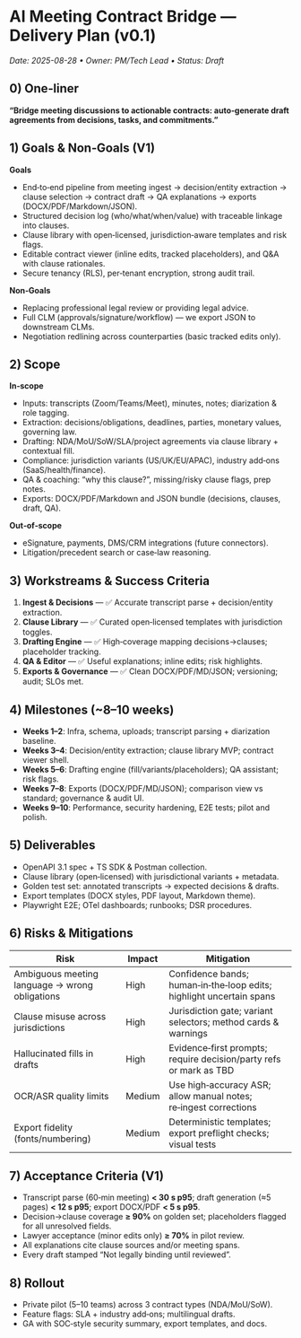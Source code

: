 # AI Meeting Contract Bridge — Delivery Plan (v0.1)
_Date: 2025-08-28 • Owner: PM/Tech Lead • Status: Draft_

## 0) One‑liner
**“Bridge meeting discussions to actionable contracts: auto‑generate draft agreements from decisions, tasks, and commitments.”**

## 1) Goals & Non‑Goals (V1)
**Goals**
- End‑to‑end pipeline from meeting ingest → decision/entity extraction → clause selection → contract draft → QA explanations → exports (DOCX/PDF/Markdown/JSON).
- Structured decision log (who/what/when/value) with traceable linkage into clauses.
- Clause library with open‑licensed, jurisdiction‑aware templates and risk flags.
- Editable contract viewer (inline edits, tracked placeholders), and Q&A with clause rationales.
- Secure tenancy (RLS), per‑tenant encryption, strong audit trail.

**Non‑Goals**
- Replacing professional legal review or providing legal advice.
- Full CLM (approvals/signature/workflow) — we export JSON to downstream CLMs.
- Negotiation redlining across counterparties (basic tracked edits only).

## 2) Scope
**In‑scope**
- Inputs: transcripts (Zoom/Teams/Meet), minutes, notes; diarization & role tagging.
- Extraction: decisions/obligations, deadlines, parties, monetary values, governing law.
- Drafting: NDA/MoU/SoW/SLA/project agreements via clause library + contextual fill.
- Compliance: jurisdiction variants (US/UK/EU/APAC), industry add‑ons (SaaS/health/finance).
- QA & coaching: “why this clause?”, missing/risky clause flags, prep notes.
- Exports: DOCX/PDF/Markdown and JSON bundle (decisions, clauses, draft, QA).

**Out‑of‑scope**
- eSignature, payments, DMS/CRM integrations (future connectors).
- Litigation/precedent search or case‑law reasoning.

## 3) Workstreams & Success Criteria
1. **Ingest & Decisions** — ✅ Accurate transcript parse + decision/entity extraction.
2. **Clause Library** — ✅ Curated open‑licensed templates with jurisdiction toggles.
3. **Drafting Engine** — ✅ High‑coverage mapping decisions→clauses; placeholder tracking.
4. **QA & Editor** — ✅ Useful explanations; inline edits; risk highlights.
5. **Exports & Governance** — ✅ Clean DOCX/PDF/MD/JSON; versioning; audit; SLOs met.

## 4) Milestones (~8–10 weeks)
- **Weeks 1–2**: Infra, schema, uploads; transcript parsing + diarization baseline.
- **Weeks 3–4**: Decision/entity extraction; clause library MVP; contract viewer shell.
- **Weeks 5–6**: Drafting engine (fill/variants/placeholders); QA assistant; risk flags.
- **Weeks 7–8**: Exports (DOCX/PDF/MD/JSON); comparison view vs standard; governance & audit UI.
- **Weeks 9–10**: Performance, security hardening, E2E tests; pilot and polish.

## 5) Deliverables
- OpenAPI 3.1 spec + TS SDK & Postman collection.
- Clause library (open‑licensed) with jurisdictional variants + metadata.
- Golden test set: annotated transcripts → expected decisions & drafts.
- Export templates (DOCX styles, PDF layout, Markdown theme).
- Playwright E2E; OTel dashboards; runbooks; DSR procedures.

## 6) Risks & Mitigations
| Risk | Impact | Mitigation |
|---|---|---|
| Ambiguous meeting language → wrong obligations | High | Confidence bands; human‑in‑the‑loop edits; highlight uncertain spans |
| Clause misuse across jurisdictions | High | Jurisdiction gate; variant selectors; method cards & warnings |
| Hallucinated fills in drafts | High | Evidence‑first prompts; require decision/party refs or mark as TBD |
| OCR/ASR quality limits | Medium | Use high‑accuracy ASR; allow manual notes; re‑ingest corrections |
| Export fidelity (fonts/numbering) | Medium | Deterministic templates; export preflight checks; visual tests |

## 7) Acceptance Criteria (V1)
- Transcript parse (60‑min meeting) **< 30 s p95**; draft generation (≈5 pages) **< 12 s p95**; export DOCX/PDF **< 5 s p95**.
- Decision→clause coverage **≥ 90%** on golden set; placeholders flagged for all unresolved fields.
- Lawyer acceptance (minor edits only) **≥ 70%** in pilot review.
- All explanations cite clause sources and/or meeting spans.
- Every draft stamped “Not legally binding until reviewed”.

## 8) Rollout
- Private pilot (5–10 teams) across 3 contract types (NDA/MoU/SoW).
- Feature flags: SLA + industry add‑ons; multilingual drafts.
- GA with SOC‑style security summary, export templates, and docs.